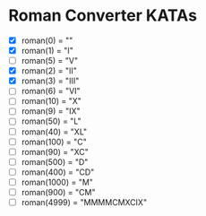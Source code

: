 # Roman Converter KATAs

- [x] roman(0) = ""
- [x] roman(1) = "I"
- [ ] roman(5) = "V"
- [x] roman(2) = "II"
- [x] roman(3) = "III"
- [ ] roman(6) = "VI"
- [ ] roman(10) = "X"
- [ ] roman(9) = "IX"
- [ ] roman(50) = "L"
- [ ] roman(40) = "XL"
- [ ] roman(100) = "C"
- [ ] roman(90) = "XC"
- [ ] roman(500) = "D"
- [ ] roman(400) = "CD"
- [ ] roman(1000) = "M"
- [ ] roman(900) = "CM"
- [ ] roman(4999) = "MMMMCMXCIX"